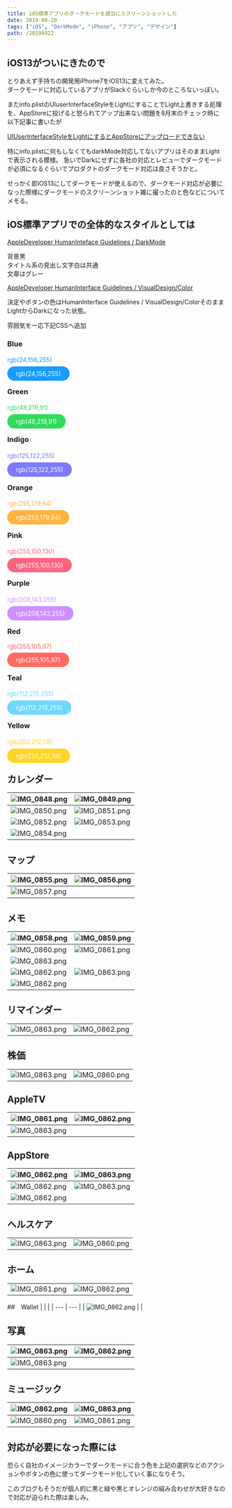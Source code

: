 ```yaml
---
title: iOS標準アプリのダークモードを適当にスクリーンショットした
date: 2019-09-20
tags: ["iOS", "DarkMode", "iPhone", "アプリ", "デザイン"]
path: /20190922
---
```


## iOS13がついにきたので

とりあえず手持ちの開発用iPhone7をiOS13に変えてみた。<br>
ダークモードに対応しているアプリがSlackぐらいしか今のところないっぽい。<br>

またinfo.plistのUIuserInterfaceStyleをLightにすることでLight上書きする処理を、AppStoreに投げると怒られてアップ出来ない問題を8月末のチェック時に以下記事に書いたが<br>

[UIUserInterfaceStyleをLightにするとAppStoreにアップロードできない](recolog.winterer.app/20190831)<br>

特にinfo.plistに何もしなくてもdarkMode対応してないアプリはそのままLightで表示される模様。
急いでDarkにせずに各社の対応とレビューでダークモードが必須になるぐらいでプロダクトのダークモード対応は良さそうかと。

せっかく即iOS13にしてダークモードが使えるので、ダークモード対応が必要になった際様にダークモードのスクリーンショット雑に撮ったのと色などについてメモる。

## iOS標準アプリでの全体的なスタイルとしては

[AppleDeveloper HumanInteface Guidelines / DarkMode](https://developer.apple.com/design/human-interface-guidelines/ios/visual-design/dark-mode/)

背景黒<br>
タイトル系の見出し文字白は共通<br>
文章はグレー

[AppleDeveloper HumanInterface Guidelines / VisualDesign/Color](https://developer.apple.com/design/human-interface-guidelines/ios/visual-design/color/)

決定やボタンの色はHumanInterface Guidelines / VisualDesign/ColorそのままLightからDarkになった状態。

雰囲気を一応下記CSSへ追加

### Blue

<p style='color:rgb(24,156,255)'>rgb(24,156,255)</span>　

<span style='border-radius:20px;padding:8px 20px;background:rgb(24,156,255);color:white'>rgb(24,156,255)</span>

### Green

<p style='color:rgb(48,219,91)'>rgb(48,219,91)</span>　

<span style='border-radius:20px;padding:8px 20px;background:rgb(48,219,91);color:white'>rgb(48,219,91)</span>

### Indigo

<p style='color:rgb(125,122,255)'>rgb(125,122,255)</span>　

<span style='border-radius:20px;padding:8px 20px;background:rgb(125,122,255);color:white'>rgb(125,122,255)</span>

### Orange

<p style='color:rgb(255,179,64)'>rgb(255,179,64)</span>　

<span style='border-radius:20px;padding:8px 20px;background:rgb(255,179,64);color:white'>rgb(255,179,64)</span>

### Pink

<p style='color:rgb(255,100,130)'>rgb(255,100,130)</span>　

<span style='border-radius:20px;padding:8px 20px;background:rgb(255,100,130);color:white'>rgb(255,100,130)</span>

### Purple

<p style='color:rgb(208,143,255)'>rgb(208,143,255)</span>　

<span style='border-radius:20px;padding:8px 20px;background:rgb(208,143,255);color:white'>rgb(208,143,255)</span>

### Red

<p style='color:rgb(255,105,97)'>rgb(255,105,97)</span>

<span style='border-radius:20px;padding:8px 20px;background:rgb(255,105,97);color:white'>rgb(255,105,97)</span>

### Teal
<p style='color:rgb(112,215,255)'>rgb(112,215,255)</span>　

<span style='border-radius:20px;padding:8px 20px;background:rgb(112,215,255);color:white'>rgb(112,215,255)</span>


### Yellow

<p style='color:rgb(255,212,38)'>rgb(255,212,38)</span>　

<span style='border-radius:20px;padding:8px 20px;background:rgb(255,212,38);color:white'>rgb(255,212,38)</span>



## カレンダー
| ![IMG_0848.png](./IMG_0848.png) | ![IMG_0849.png](./IMG_0849.png) |
| --- | --- |
| ![IMG_0850.png](./IMG_0850.png) | ![IMG_0851.png](./IMG_0851.png) |
| ![IMG_0852.png](./IMG_0852.png) | ![IMG_0853.png](./IMG_0853.png) |
| ![IMG_0854.png](./IMG_0854.png) |

## マップ
| ![IMG_0855.png](./IMG_0855.png) | ![IMG_0856.png](./IMG_0856.png) |
| --- | --- |
| ![IMG_0857.png](./IMG_0857.png) |

## メモ
| ![IMG_0858.png](./IMG_0858.png) | ![IMG_0859.png](./IMG_0859.png) |
| --- | --- |
| ![IMG_0860.png](./IMG_0860.png) | ![IMG_0861.png](./IMG_0861.png) |
| ![IMG_0863.png](./IMG_0863.png) |
| ![IMG_0862.png](./IMG_0864.png) | ![IMG_0863.png](./IMG_0865.png) |
| ![IMG_0862.png](./IMG_0866.png) |

## リマインダー
|  |  |
| --- | --- |
| ![IMG_0863.png](./IMG_0867.png) | ![IMG_0862.png](./IMG_0868.png) |


## 株価
|  |  |
| --- | --- |
| ![IMG_0863.png](./IMG_0869.png) | ![IMG_0860.png](./IMG_0870.png) |


## AppleTV
| ![IMG_0861.png](./IMG_0871.png) | ![IMG_0862.png](./IMG_0872.png) |
| --- | ---|
| ![IMG_0863.png](./IMG_0873.png) |


## AppStore

| ![IMG_0862.png](./IMG_0874.png) | ![IMG_0863.png](./IMG_0875.png) |
| --- | ---|
| ![IMG_0862.png](./IMG_0876.png) | ![IMG_0863.png](./IMG_0877.png) |
| ![IMG_0862.png](./IMG_0878.png) |

## ヘルスケア
|  |  |
| --- | ---|
| ![IMG_0863.png](./IMG_0879.png) | ![IMG_0860.png](./IMG_0880.png) |


## ホーム
|  |  |
| --- | ---|
| ![IMG_0861.png](./IMG_0881.png) | ![IMG_0862.png](./IMG_0882.png) |

##　Wallet
|  |  |
| --- | --- |
| ![IMG_0862.png](./IMG_0884.png) |  |

## 写真
| ![IMG_0863.png](./IMG_0885.png) | ![IMG_0862.png](./IMG_0886.png) |
| --- | --- |
| ![IMG_0863.png](./IMG_0887.png) |


## ミュージック
| ![IMG_0862.png](./IMG_0888.png) | ![IMG_0863.png](./IMG_0889.png) |
| --- | --- |
| ![IMG_0860.png](./IMG_0890.png) | ![IMG_0861.png](./IMG_0891.png) |

## 対応が必要になった際には

恐らく自社のイメージカラーでダークモードに合う色を上記の選択などのアクションやボタンの色に使ってダークモード化していく事になりそう。

このブログもそうだが個人的に黒と緑や黒とオレンジの組み合わせが大好きなので対応が迫られた際は楽しみ。